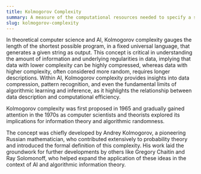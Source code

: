 ```yaml
---
title: Kolmogorov Complexity
summary: A measure of the computational resources needed to specify a string or dataset, often reflecting its inherent randomness or simplicity.
slug: kolmogorov-complexity
---
```


In theoretical computer science and AI, Kolmogorov complexity gauges the length of the shortest possible program, in a fixed universal language, that generates a given string as output. This concept is critical in understanding the amount of information and underlying regularities in data, implying that data with lower complexity can be highly compressed, whereas data with higher complexity, often considered more random, requires longer descriptions. Within AI, Kolmogorov complexity provides insights into data compression, pattern recognition, and even the fundamental limits of algorithmic learning and inference, as it highlights the relationship between data description and computational efficiency.

Kolmogorov complexity was first proposed in 1965 and gradually gained attention in the 1970s as computer scientists and theorists explored its implications for information theory and algorithmic randomness. 

The concept was chiefly developed by Andrey Kolmogorov, a pioneering Russian mathematician, who contributed extensively to probability theory and introduced the formal definition of this complexity. His work laid the groundwork for further developments by others like Gregory Chaitin and Ray Solomonoff, who helped expand the application of these ideas in the context of AI and algorithmic information theory.